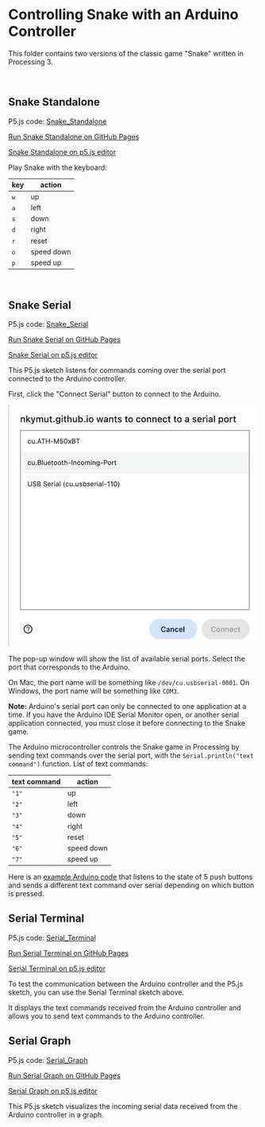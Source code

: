 # Controlling Snake with an Arduino Controller

This folder contains two versions of the classic game "Snake" written in Processing 3.

<br>

## Snake Standalone

P5.js code: [Snake_Standalone](Snake_Standalone)

[Run Snake Standalone on GitHub Pages](https://nkymut.github.io/Electronics-As-Material/snake.p5/Snake_Standalone/) 


[Snake Standalone on p5.js editor](https://editor.p5js.org/didny/sketches/CW3YCe8hN)


Play Snake with the keyboard:

| key | action |
|---|---|
| `w` | up |
| `a` | left |
| `s` | down |
| `d` | right |
| `r` | reset |
| `o` | speed down |
| `p` | speed up | 

<br>

## Snake Serial

P5.js code: [Snake_Serial](Snake_Serial)

[Run Snake Serial on GitHub Pages](https://nkymut.github.io/Electronics-As-Material/snake.p5/Snake_Serial/) 

[Snake Serial on p5.js editor](https://editor.p5js.org/didny/sketches/NJRb-zhcT)


This P5.js sketch listens for commands coming over the serial port connected to the Arduino controller. 

First, click the "Connect Serial" button to connect to the Arduino.

![Select Serial Port](../img/connectSerial.png)

The pop-up window will show the list of available serial ports. Select the port that corresponds to the Arduino. 

On Mac, the port name will be something like `/dev/cu.usbserial-0001`.
On Windows, the port name will be something like `COM3`.

**Note:** Arduino's serial port can only be connected to one application at a time. If you have the Arduino IDE Serial Monitor open, or another serial application connected, you must close it before connecting to the Snake game. 

<!-- 
To figure out which Serial port Processing should be listening to, open the run the following [Processing sketch](check_serial).

![Processing Serial](../img/processing_serialcheck.png)

Check the print out in the black rectangle at the bottom of the processing IDE. You should see a series of lines, starting with `[ 0 ]` with the different ports your computer has. Find out with port Arduino uses. (Still not sure which is the Arduino? Check the serial port list in the Arduino IDE. Or, unplug the Arduino and run the Processing sketch and see which port disappears). -->

<!-- Change the value of `serial_port_index` in the `Snake_Serial.pde` file to match the port number corresponding to the Arduino. -->

The Arduino microcontroller controls the Snake game in Processing by sending text commands over the serial port, with the `Serial.println("text command")` function. List of text commands:

| text command | action |
|---|---|
| `"1"` | up |
| `"2"` | left |
| `"3"` | down |
| `"4"` | right |
| `"5"` | reset |
| `"6"` | speed down |
| `"7"` | speed up | 

Here is an [example Arduino code](https://app.arduino.cc/sketches/9495749f-97d7-4f49-9abe-1cbe66571d1b?view-mode=preview) that listens to the state of 5 push buttons and sends a different text command over serial depending on which button is pressed.


## Serial Terminal

P5.js code: [Serial_Terminal](serial_terminal)

[Run Serial Terminal on GitHub Pages](https://nkymut.github.io/Electronics-As-Material/snake.p5/serial_terminal/) 

[Serial Terminal on p5.js editor](https://editor.p5js.org/didny/sketches/t6M5I7tHj)

To test the communication between the Arduino controller and the P5.js sketch, you can use the Serial Terminal sketch above.

It displays the text commands received from the Arduino controller and allows you to send text commands to the Arduino controller.

## Serial Graph

P5.js code: [Serial_Graph](serial_graph)

[Run Serial Graph on GitHub Pages](https://nkymut.github.io/Electronics-As-Material/snake.p5/serial_graph/) 

[Serial Graph on p5.js editor](https://editor.p5js.org/didny/sketches/kRUEcMKTv)

This P5.js sketch visualizes the incoming serial data received from the Arduino controller in a graph.
